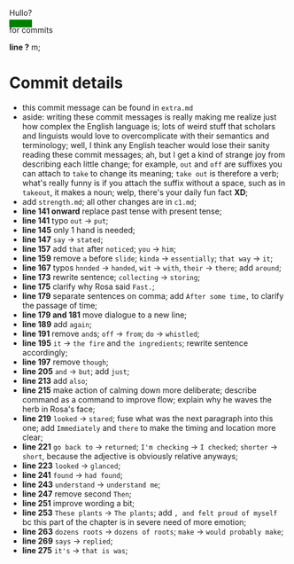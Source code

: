 
<u style="text-decoration:green 1em underline">Hullo?</u>

for commits

**line ?** m;

# Commit details
* this commit message can be found in `extra.md`
* aside: writing these commit messages is really making me realize just how complex the English language is; lots of weird stuff that scholars and linguists would love to overcomplicate with their semantics and terminology; well, I think any English teacher would lose their sanity reading these commit messages; ah, but I get a kind of strange joy from describing each little change; for example, `out` and `off` are suffixes you can attach to `take` to change its meaning; `take out` is therefore a verb; what's really funny is if you attach the suffix without a space, such as in `takeout`, it makes a noun; welp, there's your daily fun fact **XD**;
* add `strength.md`; all other changes are in `c1.md`;
* **line 141 onward** replace past tense with present tense;
* **line 141** typo `out` -> `put`;
* **line 145** only 1 hand is needed;
* **line 147** `say` -> `stated`;
* **line 157** add `that` after `noticed`; `you` -> `him`;
* **line 159** remove `a` before `slide`; `kinda` -> `essentially`; `that way` -> `it`;
* **line 167** typos `hnnded` -> `handed`, `wit` -> `with`, `their` -> `there`; add `around`;
* **line 173** rewrite sentence; `collecting` -> `storing`;
* **line 175** clarify why Rosa said `Fast.`;
* **line 179** separate sentences on comma; add `After some time,` to clarify the passage of time;
* **line 179 and 181** move dialogue to a new line;
* **line 189** add `again`;
* **line 191** remove `and`s; `off` -> `from`; `do` -> `whistled`;
* **line 195** `it` -> `the fire` and `the ingredients`; rewrite sentence accordingly;
* **line 197** remove `though`;
* **line 205** `and` -> `but`; add `just`;
* **line 213** add `also`;
* **line 215** make action of calming down more deliberate; describe command as a command to improve flow; explain why he waves the herb in Rosa's face;
* **line 219** `looked` -> `stared`; fuse what was the next paragraph into this one; add `Immediately` and `there` to make the timing and location more clear;
* **line 221** `go back to` -> `returned`; `I'm checking` -> `I checked`; `shorter` -> `short`, because the adjective is obviously relative anyways;
* **line 223** `looked` -> `glanced`;
* **line 241** `found` -> `had found`;
* **line 243** `understand` -> `understand me`;
* **line 247** remove second `Then`;
* **line 251** improve wording a bit;
* **line 253** `These plants` -> `The plants`; add `, and felt proud of myself` bc this part of the chapter is in severe need of more emotion;
* **line 263** `dozens roots` -> `dozens of roots`; `make` -> `would probably make`;
* **line 269** `says` -> `replied`;
* **line 275** `it's` -> `that is was`;
